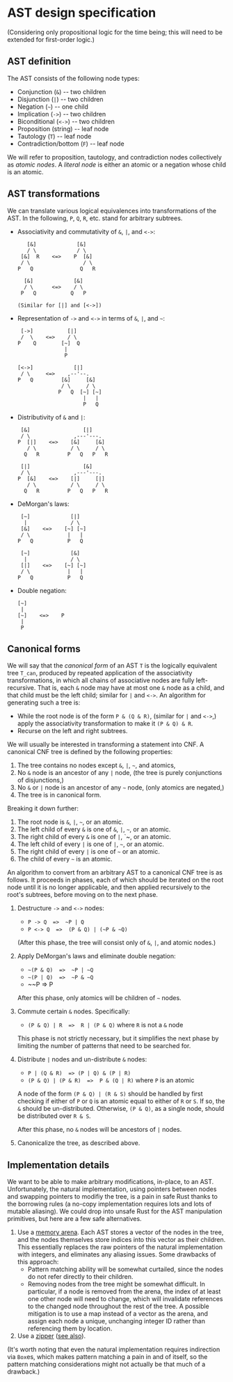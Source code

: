 # AST design specification

(Considering only propositional logic for the time being; this will need to
be extended for first-order logic.)

## AST definition

The AST consists of the following node types:

- Conjunction (`&`) -- two children
- Disjunction (`|`) -- two children
- Negation (`~`) -- one child
- Implication (`->`) -- two children
- Biconditional (`<->`) -- two children
- Proposition (string) -- leaf node
- Tautology (`T`) -- leaf node
- Contradiction/bottom (`F`) -- leaf node

We will refer to proposition, tautology, and contradiction nodes collectively as
_atomic nodes_. A _literal node_ is either an atomic or a negation whose child is
an atomic.

## AST transformations

We can translate various logical equivalences into transformations of the AST. In
the following, `P`, `Q`, `R`, etc. stand for arbitrary subtrees.

- Associativity and commutativity of `&`, `|`, and `<->`:
  ```
     [&]             [&]
     / \             / \
   [&]  R    <=>    P  [&]
   / \                 / \
  P   Q               Q   R

    [&]             [&]
    / \      <=>    / \
   P   Q           Q   P

  (Similar for [|] and [<->])
  ```

- Representation of `->` and `<->` in terms of `&`, `|`, and `~`:
  ```
   [->]           [|]
   /  \    <=>    / \
  P    Q        [~]  Q
                 |
                 P

  [<->]             [|]
   / \     <=>    ,--'--.
  P   Q         [&]     [&]
                / \     / \
               P   Q  [~] [~]
                       |   |
                       P   Q
  ```

- Distributivity of `&` and `|`:
  ```
   [&]                 [|]
   / \              ,---'---.
  P  [|]    <=>    [&]     [&]
     / \           / \     / \
    Q   R         P   Q   P   R

   [|]                 [&]
   / \              ,---'---.
  P  [&]    <=>    [|]     [|]
     / \           / \     / \
    Q   R         P   Q   P   R
  ```

- DeMorgan's laws:
  ```
   [~]             [|]
    |              / \
   [&]    <=>    [~] [~]
   / \            |   |
  P   Q           P   Q

   [~]             [&]
    |              / \
   [|]    <=>    [~] [~]
   / \            |   |
  P   Q           P   Q
  ```

- Double negation:
  ```
  [~]
   |
  [~]    <=>    P
   |
   P
  ```

## Canonical forms

We will say that the _canonical form_ of an AST `T` is the logically equivalent
tree `T_can`, produced by repeated application of the associativity transformations,
in which all chains of associative nodes are fully left-recursive. That is,
each `&` node may have at most one `&` node as a child, and that child must be the left
child; similar for `|` and `<->`. An algorithm for generating such a tree is:

- While the root node is of the form `P & (Q & R)`, (similar for `|` and `<->`,)
  apply the associativity transformation to make it `(P & Q) & R`.
- Recurse on the left and right subtrees.

We will usually be interested in transforming a statement into CNF. A canonical CNF tree
is defined by the following properties:
1. The tree contains no nodes except `&`, `|`, `~`, and atomics,
2. No `&` node is an ancestor of any `|` node, (the tree is purely conjunctions of disjunctions,)
3. No `&` or `|` node is an ancestor of any `~` node, (only atomics are negated,)
4. The tree is in canonical form.

Breaking it down further:
1. The root node is `&`, `|`, `~`, or an atomic.
2. The left child of every `&` is one of `&`, `|`, `~`, or an atomic.
3. The right child of every `&` is one of `|`, `~, or an atomic.
4. The left child of every `|` is one of `|`, `~`, or an atomic.
5. The right child of every `|` is one of `~` or an atomic.
6. The child of every `~` is an atomic.

An algorithm to convert from an arbitrary AST to a canonical CNF tree is as follows.
It proceeds in phases, each of which should be iterated on the root node until it
is no longer applicable, and then applied recursively to the root's subtrees, before
moving on to the next phase.
1. Destructure `->` and `<->` nodes:
   - `P -> Q  =>  ~P | Q`
   - `P <-> Q  =>  (P & Q) | (~P & ~Q)`

   (After this phase, the tree will consist only of `&`, `|`, and atomic nodes.)

2. Apply DeMorgan's laws and eliminate double negation:
   - `~(P & Q)  =>  ~P | ~Q`
   - `~(P | Q)  =>  ~P & ~Q`
   - ~~P  =>  P

   After this phase, only atomics will be children of `~` nodes.

3. Commute certain `&` nodes. Specifically:
   - `(P & Q) | R  =>  R | (P & Q)` where `R` is not a `&` node

   This phase is not strictly necessary, but it simplifies the next phase by
   limiting the number of patterns that need to be searched for.

3. Distribute `|` nodes and un-distribute `&` nodes:
   - `P | (Q & R)  => (P | Q) & (P | R)`
   - `(P & Q) | (P & R)  =>  P & (Q | R)` where `P` is an atomic

   A node of the form `(P & Q) | (R & S)` should be handled by first
   checking if either of `P` or `Q` is an atomic equal to either of
   `R` or `S`. If so, the `&` should be un-distributed. Otherwise,
   `(P & Q)`, as a single node, should be distributed over `R & S`.

   After this phase, no `&` nodes will be ancestors of `|` nodes.

4. Canonicalize the tree, as described above.

## Implementation details

We want to be able to make arbitrary modifications, in-place, to an AST.
Unfortunately, the natural implementation, using pointers between nodes and
swapping pointers to modifiy the tree, is a pain in safe Rust thanks to the
borrowing rules (a no-copy implementation requires lots and lots of mutable
aliasing). We could drop into unsafe Rust for the AST manipulation
primitives, but here are a few safe alternatives.

1.  Use a [memory arena](https://rust-leipzig.github.io/architecture/2016/12/20/idiomatic-trees-in-rust/).
    Each AST stores a vector of the nodes in the tree, and the nodes themselves store indices into this
    vector as their children. This essentially replaces the raw pointers of the natural implementation
    with integers, and eliminates any aliasing issues. Some drawbacks of this approach:
    - Pattern matching ability will be somewhat curtailed, since the nodes do not refer directly
      to their children.
    - Removing nodes from the tree might be somewhat difficult. In particular, if a node is
      removed from the arena, the index of at least one other node will need to change, which
      will invalidate references to the changed node throughout the rest of the tree. A possible
      mitigation is to use a map instead of a vector as the arena, and assign each node a unique,
      unchanging integer ID rather than referencing them by location.
2.  Use a [zipper](https://en.wikipedia.org/wiki/Zipper_%28data_structure%29)
    ([see also](https://stackoverflow.com/a/36168919)).

(It's worth noting that even the natural implementation requires indirection via
`Box`es, which makes pattern matching a pain in and of itself, so the pattern matching
considerations might not actually be that much of a drawback.)
